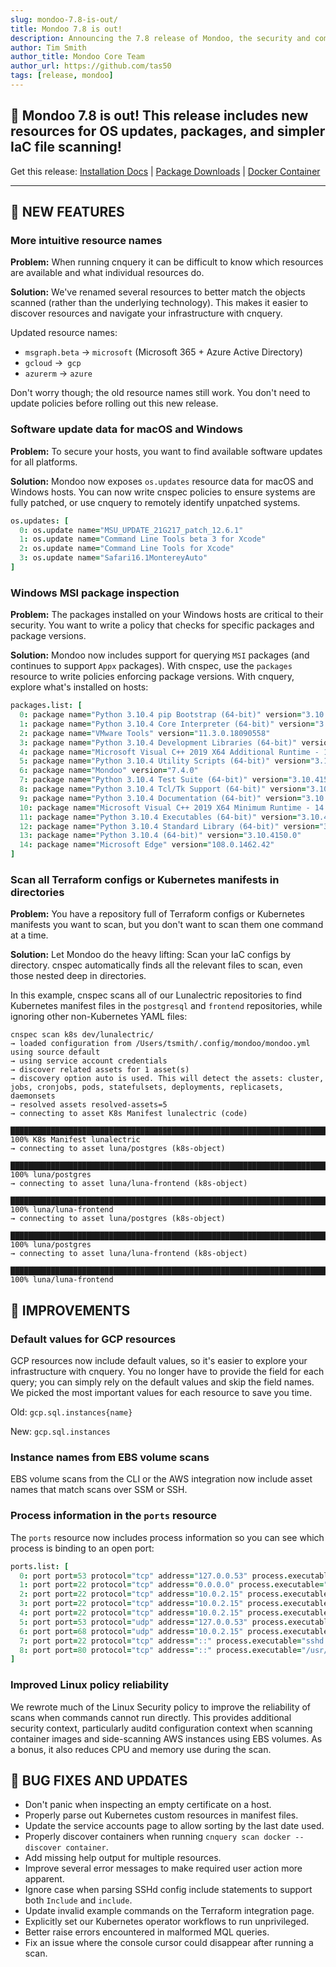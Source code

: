 ```yaml
---
slug: mondoo-7.8-is-out/
title: Mondoo 7.8 is out!
description: Announcing the 7.8 release of Mondoo, the security and compliance platform that prioritizes risks that matter most in your infrastructure.
author: Tim Smith
author_title: Mondoo Core Team
author_url: https://github.com/tas50
tags: [release, mondoo]
---
```


## 🥳 Mondoo 7.8 is out! This release includes new resources for OS updates, packages, and simpler IaC file scanning!

Get this release: [Installation Docs](/cnspec/) | [Package Downloads](https://releases.mondoo.com/mondoo/) | [Docker Container](https://hub.docker.com/r/mondoo/client)

---

## 🎉 NEW FEATURES

### More intuitive resource names

**Problem:** When running cnquery it can be difficult to know which resources are available and what individual resources do.

**Solution:** We've renamed several resources to better match the objects scanned (rather than the underlying technology). This makes it easier to discover resources and navigate your infrastructure with cnquery.

Updated resource names:

- `msgraph.beta` -> `microsoft` (Microsoft 365 + Azure Active Directory)
- `gcloud` ->` gcp`
- `azurerm` -> `azure`

Don't worry though; the old resource names still work. You don't need to update policies before rolling out this new release.

### Software update data for macOS and Windows

**Problem:** To secure your hosts, you want to find available software updates for all platforms.

**Solution:** Mondoo now exposes `os.updates` resource data for macOS and Windows hosts. You can now write cnspec policies to ensure systems are fully patched, or use cnquery to remotely identify unpatched systems.

```coffeescript
os.updates: [
  0: os.update name="MSU_UPDATE_21G217_patch_12.6.1"
  1: os.update name="Command Line Tools beta 3 for Xcode"
  2: os.update name="Command Line Tools for Xcode"
  3: os.update name="Safari16.1MontereyAuto"
]
```

### Windows MSI package inspection

**Problem:** The packages installed on your Windows hosts are critical to their security. You want to write a policy that checks for specific packages and package versions.

**Solution:** Mondoo now includes support for querying `MSI` packages (and continues to support `Appx` packages). With cnspec, use the `packages` resource to write policies enforcing package versions. With cnquery, explore what's installed on hosts:

```coffeescript
packages.list: [
  0: package name="Python 3.10.4 pip Bootstrap (64-bit)" version="3.10.4150.0"
  1: package name="Python 3.10.4 Core Interpreter (64-bit)" version="3.10.4150.0"
  2: package name="VMware Tools" version="11.3.0.18090558"
  3: package name="Python 3.10.4 Development Libraries (64-bit)" version="3.10.4150.0"
  4: package name="Microsoft Visual C++ 2019 X64 Additional Runtime - 14.28.29913" version="14.28.29913"
  5: package name="Python 3.10.4 Utility Scripts (64-bit)" version="3.10.4150.0"
  6: package name="Mondoo" version="7.4.0"
  7: package name="Python 3.10.4 Test Suite (64-bit)" version="3.10.4150.0"
  8: package name="Python 3.10.4 Tcl/Tk Support (64-bit)" version="3.10.4150.0"
  9: package name="Python 3.10.4 Documentation (64-bit)" version="3.10.4150.0"
  10: package name="Microsoft Visual C++ 2019 X64 Minimum Runtime - 14.28.29913" version="14.28.29913"
  11: package name="Python 3.10.4 Executables (64-bit)" version="3.10.4150.0"
  12: package name="Python 3.10.4 Standard Library (64-bit)" version="3.10.4150.0"
  13: package name="Python 3.10.4 (64-bit)" version="3.10.4150.0"
  14: package name="Microsoft Edge" version="108.0.1462.42"
]
```

### Scan all Terraform configs or Kubernetes manifests in directories

**Problem:** You have a repository full of Terraform configs or Kubernetes manifests you want to scan, but you don't want to scan them one command at a time.

**Solution:** Let Mondoo do the heavy lifting: Scan your IaC configs by directory. cnspec automatically finds all the relevant files to scan, even those nested deep in directories.

In this example, cnspec scans all of our Lunalectric repositories to find Kubernetes manifest files in the `postgresql` and `frontend` repositories, while ignoring other non-Kubernetes YAML files:

```text
cnspec scan k8s dev/lunalectric/
→ loaded configuration from /Users/tsmith/.config/mondoo/mondoo.yml using source default
→ using service account credentials
→ discover related assets for 1 asset(s)
→ discovery option auto is used. This will detect the assets: cluster, jobs, cronjobs, pods, statefulsets, deployments, replicasets, daemonsets
→ resolved assets resolved-assets=5
→ connecting to asset K8s Manifest lunalectric (code)

███████████████████████████████████████████████████████████████████████████ 100% K8s Manifest lunalectric
→ connecting to asset luna/postgres (k8s-object)

███████████████████████████████████████████████████████████████████████████ 100% luna/postgres
→ connecting to asset luna/luna-frontend (k8s-object)

███████████████████████████████████████████████████████████████████████████ 100% luna/luna-frontend
→ connecting to asset luna/postgres (k8s-object)

███████████████████████████████████████████████████████████████████████████ 100% luna/postgres
→ connecting to asset luna/luna-frontend (k8s-object)

███████████████████████████████████████████████████████████████████████████ 100% luna/luna-frontend
```

## 🧹 IMPROVEMENTS

### Default values for GCP resources

GCP resources now include default values, so it's easier to explore your infrastructure with cnquery. You no longer have to provide the field for each query; you can simply rely on the default values and skip the field names. We picked the most important values for each resource to save you time.

Old: `gcp.sql.instances{name}`

New: `gcp.sql.instances`

### Instance names from EBS volume scans

EBS volume scans from the CLI or the AWS integration now include asset names that match scans over SSM or SSH.

### Process information in the `ports` resource

The `ports` resource now includes process information so you can see which process is binding to an open port:

```coffeescript
ports.list: [
  0: port port=53 protocol="tcp" address="127.0.0.53" process.executable="/lib/systemd/systemd-resolved"
  1: port port=22 protocol="tcp" address="0.0.0.0" process.executable="sshd:"
  2: port port=22 protocol="tcp" address="10.0.2.15" process.executable="sshd:"
  3: port port=22 protocol="tcp" address="10.0.2.15" process.executable="sshd:"
  4: port port=22 protocol="tcp" address="10.0.2.15" process.executable="sshd:"
  5: port port=53 protocol="udp" address="127.0.0.53" process.executable="/lib/systemd/systemd-resolved"
  6: port port=68 protocol="udp" address="10.0.2.15" process.executable="/lib/systemd/systemd-networkd"
  7: port port=22 protocol="tcp" address="::" process.executable="sshd:"
  8: port port=80 protocol="tcp" address="::" process.executable="/usr/sbin/apache2"
]
```

### Improved Linux policy reliability

We rewrote much of the Linux Security policy to improve the reliability of scans when commands cannot run directly. This provides additional security context, particularly auditd configuration context when scanning container images and side-scanning AWS instances using EBS volumes. As a bonus, it also reduces CPU and memory use during the scan.

## 🐛 BUG FIXES AND UPDATES

- Don't panic when inspecting an empty certificate on a host.
- Properly parse out Kubernetes custom resources in manifest files.
- Update the service accounts page to allow sorting by the last date used.
- Properly discover containers when running `cnquery scan docker --discover container`.
- Add missing help output for multiple resources.
- Improve several error messages to make required user action more apparent.
- Ignore case when parsing SSHd config include statements to support both `Include` and `include`.
- Update invalid example commands on the Terraform integration page.
- Explicitly set our Kubernetes operator workflows to run unprivileged.
- Better raise errors encountered in malformed MQL queries.
- Fix an issue where the console cursor could disappear after running a scan.
